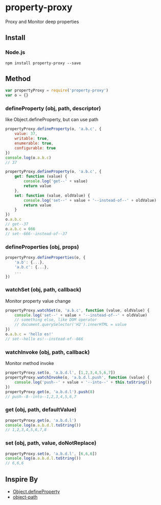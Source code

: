 property-proxy
===========

Proxy and Monitor deep properties 

## Install

### Node.js
```
npm install property-proxy --save
```
## Method
```javascript
var propertyProxy = require('property-proxy')
var o = {}
```
### defineProperty (obj, path, descriptor)
like Object.defineProperty, but can use path

```javascript
propertyProxy.defineProperty(o, 'a.b.c', {
	value: 37,
  	writable: true,
  	enumerable: true,
  	configurable: true
})
console.log(o.a.b.c)
// 37

propertyProxy.defineProperty(o, 'a.b.c', {
	get: function (value) {
		console.log('get--' + value)
		return value
	},
	set: function (value, oldValue) {
		console.log('set--' + value + '--instead-of--' + oldValue)
		return value
	}
})
o.a.b.c
// get--37
o.a.b.c = 666
// set--666--instead-of--37
```
### defineProperties (obj, props)
```javascript
propertyProxy.defineProperties(o, {
	'a.b': {...},
	'a.b.c': {...},
	...
})
```
### watchSet (obj, path, callback)
Monitor property value change

```javascript
propertyProxy.watchSet(o, 'a.b.c', function (value, oldValue) {
	console.log('set--' + value + '--instead-of--' + oldValue)
	// something else, like DOM operator
	// document.querySelector('H2').innerHTML = value
})
o.a.b.c = 'hello es!'
// set--hello es!--instead-of--666
```
### watchInvoke (obj, path, callback)
Monitor method invoke

```javascript
propertyProxy.set(o, 'a.b.d.l', [1,2,3,4,5,6,7])
propertyProxy.watchInvoke(o, 'a.b.d.l.push', function (value) {
	console.log('push--' + value + '--into--' + this.toString())
})
propertyProxy.get(o, 'a.b.d.l').push(8)
// push--8--into--1,2,3,4,5,6,7
```
### get (obj, path, defaultValue)
```javascript
propertyProxy.get(o, 'a.b.d.l')
console.log(o.a.b.d.l.toString())
// 1,2,3,4,5,6,7,8
```
### set (obj, path, value, doNotReplace)
```javascript
propertyProxy.set(o, 'a.b.d.l', [6,6,6])
console.log(o.a.b.d.l.toString())
// 6,6,6
```

## Inspire By
* [Object.defineProperty](https://developer.mozilla.org/en-US/docs/Web/JavaScript/Reference/Global_Objects/Object/defineProperty)
* [object-path](https://github.com/mariocasciaro/object-path)